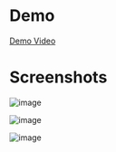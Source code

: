 # Demo
[Demo Video](https://www.awesomescreenshot.com/video/40895862?key=438fcbe5c92b8cb1e1a93e1d06303c8a)

# Screenshots
![image](https://github.com/user-attachments/assets/cb48d19a-0ab7-46c3-9af2-5e35a41d854a)

![image](https://github.com/user-attachments/assets/0c86aa10-7bee-4a2e-aead-094e34772fb0)

![image](https://github.com/user-attachments/assets/a8e06741-70d7-4e17-b67c-d230a52c434b)
